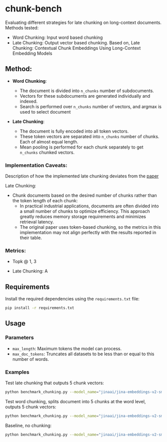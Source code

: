 # chunk-bench

Evaluating different strategies for late chunking on long-context documents. Methods tested:

* Word Chunking: Input word based chunking
* Late Chunking: Output vector based chunking. Based on, Late Chunking: Contextual Chunk Embeddings Using Long-Context Embedding Models

## Method: 
* **Word Chunking**: 
    - The document is divided into `n_chunks` number of subdocuments.
    - Vectors for these subdocuments are generated individually and indexed.
    - Search is performed over `n_chunks` number of vectors, and argmax is used to select document 

* **Late Chunking**: 
    - The document is fully encoded into all token vectors.
    - These token vectors are separated into `n_chunks` number of chunks. Each of almost equal length. 
    - Mean pooling is performed for each chunk separately to get `n_chunks` chunked vectors. 

### Implementation Caveats: 
Description of how the implemented late chunking deviates from the [paper](https://arxiv.org/abs/2409.04701) 

Late Chunking: 
* Chunk documents based on the desired number of chunks rather than the token length of each chunk:
    * In practical industrial applications, documents are often divided into a small number of chunks to optimize efficiency. This approach greatly reduces memory storage requirements and minimizes retrieval latency.
    * The original paper uses token-based chunking, so the metrics in this implementation may not align perfectly with the results reported in their table.

### Metrics: 
* Topk @ 1, 3

* Late Chunking: A 
## Requirements
Install the required dependencies using the `requirements.txt` file:
```bash
pip install -r requirements.txt
```

## Usage
### Parameters
- `max_length`: Maximum tokens the model can process.
- `max_doc_tokens`: Truncates all datasets to be less than or equal to this number of words.

### Examples
Test late chunking that outputs 5 chunk vectors:
```bash
python benchmark_chunking.py --model_name="jinaai/jina-embeddings-v2-small-en" --num_chunks=5 --max_length=4092 --chunking_type="late" --max_doc_tokens=4092
```

Test word chunking, splits document into 5 chunks at the word level, outputs 5 chunk vectors:
```bash
python benchmark_chunking.py --model_name="jinaai/jina-embeddings-v2-small-en" --num_chunks=5 --max_length=4092 --chunking_type="word" --max_doc_tokens=4092
```

Baseline, no chunking:
```bash
python benchmark_chunking.py --model_name="jinaai/jina-embeddings-v2-small-en" --num_chunks=1 --max_length=4092 --chunking_type="word" --max_doc_tokens=4092
```